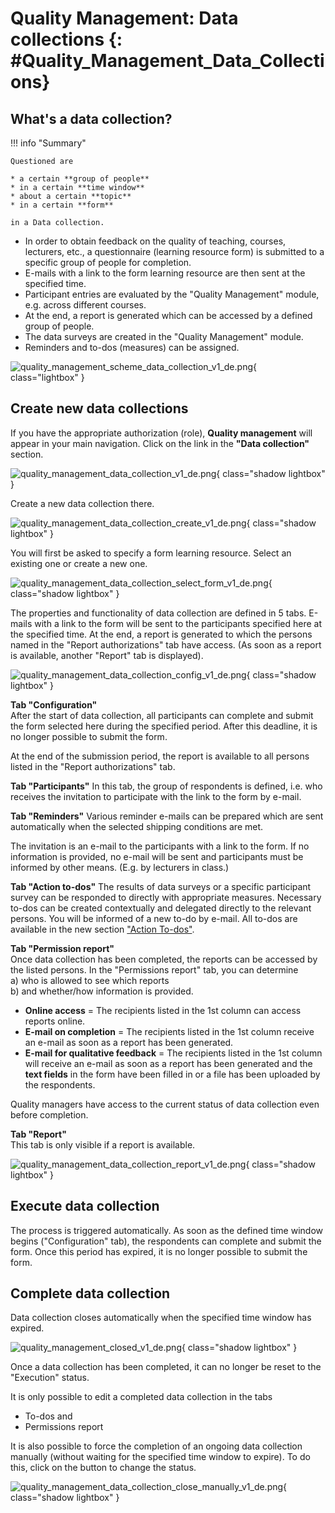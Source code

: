 # Quality Management: Data collections {: #Quality_Management_Data_Collections}


## What's a data collection?

!!! info "Summary"

    Questioned are

    * a certain **group of people**
    * in a certain **time window**
    * about a certain **topic**
    * in a certain **form**
  
    in a Data collection.

* In order to obtain feedback on the quality of teaching, courses, lecturers, etc., a questionnaire (learning resource form) is submitted to a specific group of people for completion.
* E-mails with a link to the form learning resource are then sent at the specified time.
* Participant entries are evaluated by the "Quality Management" module, e.g. across different courses.
* At the end, a report is generated which can be accessed by a defined group of people.
* The data surveys are created in the "Quality Management" module.
* Reminders and to-dos (measures) can be assigned.

![quality_management_scheme_data_collection_v1_de.png](assets/quality_management_scheme_data_collection_v1_de.png){ class="lightbox" }

## Create new data collections

If you have the appropriate authorization (role), **Quality management** will appear in your main navigation. Click on the link in the **"Data collection"** section.

![quality_management_data_collection_v1_de.png](assets/quality_management_data_collection_v1_de.png){ class="shadow lightbox" }

Create a new data collection there.

![quality_management_data_collection_create_v1_de.png](assets/quality_management_data_collection_create_v1_de.png){ class="shadow lightbox" }

You will first be asked to specify a form learning resource.
Select an existing one or create a new one.

![quality_management_data_collection_select_form_v1_de.png](assets/quality_management_data_collection_select_form_v1_de.png){ class="shadow lightbox" }

The properties and functionality of data collection are defined in 5 tabs. E-mails with a link to the form will be sent to the participants specified here at the specified time. At the end, a report is generated to which the persons named in the "Report authorizations" tab have access. (As soon as a report is available, another "Report" tab is displayed).

![quality_management_data_collection_config_v1_de.png](assets/quality_management_data_collection_config_v1_de.png){ class="shadow lightbox" }


**Tab "Configuration"**<br>
After the start of data collection, all participants can complete and submit the form selected here during the specified period. After this deadline, it is no longer possible to submit the form. 

At the end of the submission period, the report is available to all persons listed in the "Report authorizations" tab.

**Tab "Participants"**
In this tab, the group of respondents is defined, i.e. who receives the invitation to participate with the link to the form by e-mail.

**Tab "Reminders"**
Various reminder e-mails can be prepared which are sent automatically when the selected shipping conditions are met.

The invitation is an e-mail to the participants with a link to the form. If no information is provided, no e-mail will be sent and participants must be informed by other means. (E.g. by lecturers in class.)

**Tab "Action to-dos"**
The results of data surveys or a specific participant survey can be responded to directly with appropriate measures. Necessary to-dos can be created contextually and delegated directly to the relevant persons. You will be informed of a new to-do by e-mail. All to-dos are available in the new section ["Action To-dos"](Quality_Management_To-dos.md).

**Tab "Permission report"**<br>
Once data collection has been completed, the reports can be accessed by the listed persons.
In the "Permissions report" tab, you can determine<br>
a) who is allowed to see which reports<br>
b) and whether/how information is provided.

* **Online access** = The recipients listed in the 1st column can access reports online.
* **E-mail on completion** = The recipients listed in the 1st column receive an e-mail as soon as a report has been generated.
* **E-mail for qualitative feedback** = The recipients listed in the 1st column will receive an e-mail as soon as a report has been generated and the **text fields** in the form have been filled in or a file has been uploaded by the respondents.

Quality managers have access to the current status of data collection even before completion.

**Tab "Report"**<br>
This tab is only visible if a report is available.

![quality_management_data_collection_report_v1_de.png](assets/quality_management_data_collection_report_v1_de.png){ class="shadow lightbox" }

## Execute data collection

The process is triggered automatically. As soon as the defined time window begins ("Configuration" tab), the respondents can complete and submit the form. Once this period has expired, it is no longer possible to submit the form. 

## Complete data collection

Data collection closes automatically when the specified time window has expired. 

![quality_management_closed_v1_de.png](assets/quality_management_closed_v1_de.png){ class="shadow lightbox" }

Once a data collection has been completed, it can no longer be reset to the "Execution" status.

It is only possible to edit a completed data collection in the tabs

* To-dos and
* Permissions report

It is also possible to force the completion of an ongoing data collection manually (without waiting for the specified time window to expire). To do this, click on the button to change the status.

![quality_management_data_collection_close_manually_v1_de.png](assets/quality_management_data_collection_close_manually_v1_de.png){ class="shadow lightbox" }


